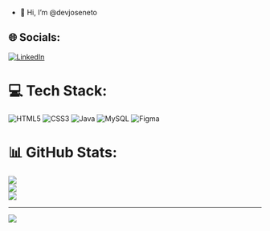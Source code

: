 - 👋 Hi, I’m @devjoseneto


## 🌐 Socials:
[![LinkedIn](https://img.shields.io/badge/LinkedIn-%230077B5.svg?logo=linkedin&logoColor=white)](https://linkedin.com/in/https://www.linkedin.com/in/jos%C3%A9-neto-980192251/) 

# 💻 Tech Stack:
![HTML5](https://img.shields.io/badge/html5-%23E34F26.svg?style=for-the-badge&logo=html5&logoColor=white) ![CSS3](https://img.shields.io/badge/css3-%231572B6.svg?style=for-the-badge&logo=css3&logoColor=white) ![Java](https://img.shields.io/badge/java-%23ED8B00.svg?style=for-the-badge&logo=java&logoColor=white) ![MySQL](https://img.shields.io/badge/mysql-%2300f.svg?style=for-the-badge&logo=mysql&logoColor=white) 	![Figma](https://img.shields.io/badge/figma-%23F24E1E.svg?style=for-the-badge&logo=figma&logoColor=white)
# 📊 GitHub Stats:
![](https://github-readme-stats.vercel.app/api?username=devjoseneto&theme=monokai&hide_border=false&include_all_commits=true&count_private=false)<br/>
![](https://github-readme-streak-stats.herokuapp.com/?user=devjoseneto&theme=monokai&hide_border=false)<br/>
![](https://github-readme-stats.vercel.app/api/top-langs/?username=devjoseneto&theme=monokai&hide_border=false&include_all_commits=true&count_private=false&layout=compact)

---
[![](https://visitcount.itsvg.in/api?id=devjoseneto&icon=2&color=12)](https://visitcount.itsvg.in)

<!-- Proudly created with GPRM ( https://gprm.itsvg.in ) -->
